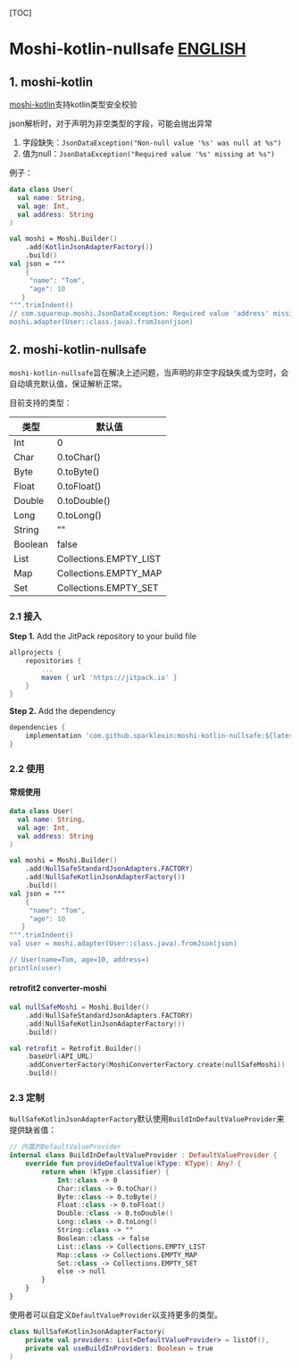 [TOC]

# Moshi-kotlin-nullsafe [ENGLISH](./README.md) 

## 1. moshi-kotlin

[moshi-kotlin](https://github.com/square/moshi/tree/master/kotlin)支持kotlin类型安全校验

json解析时，对于声明为非空类型的字段，可能会抛出异常

1. 字段缺失：`JsonDataException("Non-null value '%s' was null at %s")`
2. 值为null：`JsonDataException("Required value '%s' missing at %s")`

例子：

```kotlin
data class User(
  val name: String,
  val age: Int, 
  val address: String
)

val moshi = Moshi.Builder()
    .add(KotlinJsonAdapterFactory())
    .build()
val json = """
    {
     "name": "Tom",
     "age": 10
   }
""".trimIndent()
// com.squareup.moshi.JsonDataException: Required value 'address' missing at $
moshi.adapter(User::class.java).fromJson(json)
```

## 2. moshi-kotlin-nullsafe

`moshi-kotlin-nullsafe`旨在解决上述问题，当声明的非空字段缺失或为空时，会自动填充默认值，保证解析正常。

目前支持的类型：

| 类型    | 默认值                 |
| ------- | ---------------------- |
| Int     | 0                      |
| Char    | 0.toChar()             |
| Byte    | 0.toByte()             |
| Float   | 0.toFloat()            |
| Double  | 0.toDouble()           |
| Long    | 0.toLong()             |
| String  | ""                     |
| Boolean | false                  |
| List    | Collections.EMPTY_LIST |
| Map     | Collections.EMPTY_MAP  |
| Set     | Collections.EMPTY_SET  |

### 2.1 接入

**Step 1.** Add the JitPack repository to your build file

```groovy
allprojects {
    repositories {
        ...
        maven { url 'https://jitpack.io' }
    }
}
```

**Step 2.** Add the dependency

```groovy
dependencies {
    implementation 'com.github.sparklexin:moshi-kotlin-nullsafe:${latest_version}'
}
```

### 2.2 使用

#### 常规使用

```kotlin
data class User(
  val name: String,
  val age: Int, 
  val address: String
)

val moshi = Moshi.Builder()
    .add(NullSafeStandardJsonAdapters.FACTORY)
    .add(NullSafeKotlinJsonAdapterFactory())
    .build()
val json = """
    {
     "name": "Tom",
     "age": 10
   }
""".trimIndent()
val user = moshi.adapter(User::class.java).fromJson(json)

// User(name=Tom, age=10, address=)
println(user)
```

#### retrofit2 converter-moshi

```kotlin
val nullSafeMoshi = Moshi.Builder()
    .add(NullSafeStandardJsonAdapters.FACTORY)
    .add(NullSafeKotlinJsonAdapterFactory())
    .build()

val retrofit = Retrofit.Builder()
    .baseUrl(API_URL)
    .addConverterFactory(MoshiConverterFactory.create(nullSafeMoshi))
    .build()
```

### 2.3 定制

`NullSafeKotlinJsonAdapterFactory`默认使用`BuildInDefaultValueProvider`来提供缺省值：

```kotlin
// 内置的DefaultValueProvider
internal class BuildInDefaultValueProvider : DefaultValueProvider {
    override fun provideDefaultValue(kType: KType): Any? {
        return when (kType.classifier) {
            Int::class -> 0
            Char::class -> 0.toChar()
            Byte::class -> 0.toByte()
            Float::class -> 0.toFloat()
            Double::class -> 0.toDouble()
            Long::class -> 0.toLong()
            String::class -> ""
            Boolean::class -> false
            List::class -> Collections.EMPTY_LIST
            Map::class -> Collections.EMPTY_MAP
            Set::class -> Collections.EMPTY_SET
            else -> null
        }
    }
}
```

使用者可以自定义`DefaultValueProvider`以支持更多的类型。

```kotlin
class NullSafeKotlinJsonAdapterFactory(
    private val providers: List<DefaultValueProvider> = listOf(),
    private val useBuildInProviders: Boolean = true
)
```

